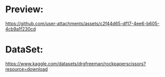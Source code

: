 # Preview:
https://github.com/user-attachments/assets/c2f44d65-df17-4ee6-b605-4cb9a1f230cd

# DataSet:
https://www.kaggle.com/datasets/drgfreeman/rockpaperscissors?resource=download
